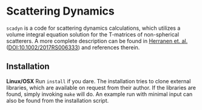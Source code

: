 # Scattering Dynamics

`scadyn` is a code for scattering dynamics calculations, which utilizes a volume integral equation solution for the T-matrices of non-spherical scatterers. A more complete description can be found in [Herranen et. al.](https://tuhat.helsinki.fi/portal/services/downloadRegister/90932227/RS2017.pdf) ([DOI:10.1002/2017RS006333](https://dx.doi.org/10.1002/2017RS006333)) and references therein. 

## Installation
**Linux/OSX**
Run `install` if you dare. The installation tries to clone external libraries, which are available on request from their author. If the libraries are found, simply invoking `make` will do. An example run with minimal input can also be found from the installation script.
